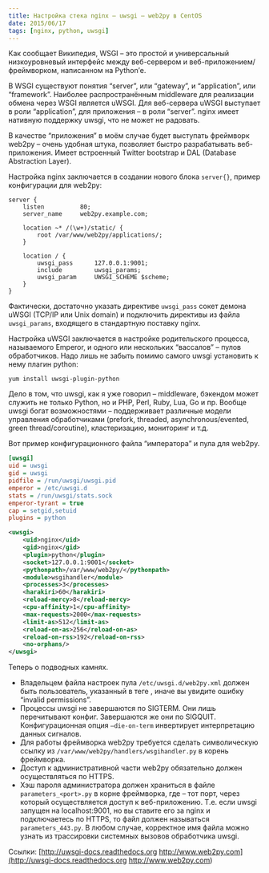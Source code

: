 ```yaml
---
title: Настройка стека nginx – uwsgi – web2py в CentOS
date: 2015/06/17
tags: [nginx, python, uwsgi]
---
```

Как сообщает Википедия, WSGI – это простой и универсальный низкоуровневый интерфейс между веб-сервером и веб-приложением/фреймворком, написанном на Python’е.

В WSGI существуют понятия “server”, или “gateway”, и “application”, или “framework”. Наиболее распространённым middleware для реализации обмена через WSGI является uWSGI. Для веб-сервера uWSGI выступает в роли “application”, для приложения – в роли “server”.
nginx имеет нативную поддержку uwsgi, что не может не радовать.

В качестве “приложения” в моём случае будет выступать фреймворк web2py – очень удобная штука, позволяет быстро разрабатывать веб-приложения. Имеет встроенный Twitter bootstrap и DAL (Database Abstraction Layer).

Настройка nginx заключается в создании нового блока `server{}`, пример конфигурации для web2py:

```
server {
    listen          80;
    server_name     web2py.example.com;

    location ~* /(\w+)/static/ {
        root /var/www/web2py/applications/;
    }

    location / {
        uwsgi_pass      127.0.0.1:9001;
        include         uwsgi_params;
        uwsgi_param     UWSGI_SCHEME $scheme;
    }
}
```

Фактически, достаточно указать директиве `uwsgi_pass` сокет демона uWSGI (TCP/IP или Unix domain) и подключить директивы из файла `uwsgi_params`, входящего в стандартную поставку nginx.

Настройка uWSGI заключается в настройке родительского процесса, называемого Emperor, и одного или нескольких “вассалов” – пулов обработчиков. Надо лишь не забыть помимо самого uwsgi установить к нему плагин python:

```
yum install uwsgi-plugin-python
```

Дело в том, что uwsgi, как я уже говорил – middleware, бэкендом может служить не только Python, но и PHP, Perl, Ruby, Lua, Go и пр. Вообще uwsgi богат возможностями – поддерживает различные модели управления обработчиками (prefork, threaded, asynchronous/evented, green thread/coroutine), кластеризацию, мониторинг и т.д.

Вот пример конфигурационного файла “императора” и пула для web2py.

```ini
[uwsgi]
uid = uwsgi
gid = uwsgi
pidfile = /run/uwsgi/uwsgi.pid
emperor = /etc/uwsgi.d
stats = /run/uwsgi/stats.sock
emperor-tyrant = true
cap = setgid,setuid
plugins = python
```

```xml
<uwsgi>
    <uid>nginx</uid>
    <gid>nginx</gid>
    <plugin>python</plugin>
    <socket>127.0.0.1:9001</socket>
    <pythonpath>/var/www/web2py/</pythonpath>
    <module>wsgihandler</module>
    <processes>3</processes>
    <harakiri>60</harakiri>
    <reload-mercy>8</reload-mercy>
    <cpu-affinity>1</cpu-affinity>
    <max-requests>2000</max-requests>
    <limit-as>512</limit-as>
    <reload-on-as>256</reload-on-as>
    <reload-on-rss>192</reload-on-rss>
    <no-orphans/>
</uwsgi>
```

Теперь о подводных камнях.

* Владельцем файла настроек пула `/etc/uwsgi.d/web2py.xml` должен быть пользователь, указанный в теге , иначе вы увидите ошибку “invalid permissions”.
* Процессы uwsgi не завершаются по SIGTERM. Они лишь перечитывают конфиг. Завершаются же они по SIGQUIT. Конфигурационная опция `–die-on-term` инвертирует интерпретацию данных сигналов.
* Для работы фреймворка web2py требуется сделать символическую ссылку из `/var/www/web2py/handlers/wsgihandler.py` в корень фреймворка.
* Доступ к административной части web2py обязательно должен осуществляться по HTTPS.
* Хэш пароля администратора должен храниться в файле `parameters_<port>.py` в корне фреймворка, где – тот порт, через который осуществляется доступ к веб-приложению. Т.е. если uwsgi запущен на localhost:9001, но вы ставите его за nginx и подключаетесь по HTTPS, то файл должен называться `parameters_443.py`. В любом случае, корректное имя файла можно узнать из трассировки системных вызовов обработчика uwsgi.

Ссылки:
[http://uwsgi-docs.readthedocs.org http://www.web2py.com](http://uwsgi-docs.readthedocs.org http://www.web2py.com)
